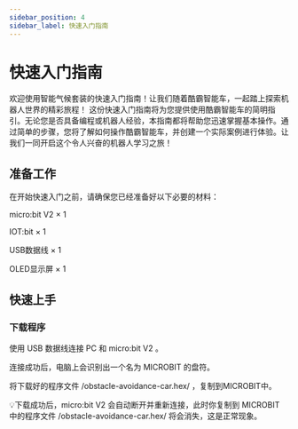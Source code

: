 ```yaml
---
sidebar_position: 4
sidebar_label: 快速入门指南
---
```



# 快速入门指南

欢迎使用智能气候套装的快速入门指南！让我们随着酷霸智能车，一起踏上探索机器人世界的精彩旅程！
这份快速入门指南将为您提供使用酷霸智能车的简明指引。无论您是否具备编程或机器人经验，本指南都将帮助您迅速掌握基本操作。通过简单的步骤，您将了解如何操作酷霸智能车，并创建一个实际案例进行体验。让我们一同开启这个令人兴奋的机器人学习之旅！

## 准备工作

在开始快速入门之前，请确保您已经准备好以下必要的材料：

micro:bit V2 × 1

IOT:bit × 1

USB数据线 × 1

OLED显示屏 × 1

## 快速上手



### 下载程序

使用 USB 数据线连接 PC 和 micro:bit V2 。

连接成功后，电脑上会识别出一个名为 MICROBIT 的盘符。

将下载好的程序文件 /obstacle-avoidance-car.hex/ ，复制到MICROBIT中。

💡下载成功后，micro:bit V2 会自动断开并重新连接，此时你复制到 MICROBIT 中的程序文件 /obstacle-avoidance-car.hex/ 将会消失，这是正常现象。
